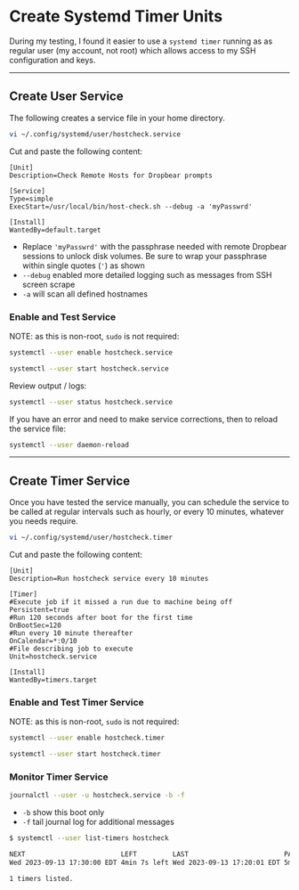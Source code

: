 # Create Systemd Timer Units

During my testing, I found it easier to use a `systemd timer` running as as regular user (my account, not root) which allows access to my SSH configuration and keys.

---

## Create User Service

The following creates a service file in your home directory.

```bash
vi ~/.config/systemd/user/hostcheck.service
```

Cut and paste the following content:

```text
[Unit]
Description=Check Remote Hosts for Dropbear prompts

[Service]
Type=simple
ExecStart=/usr/local/bin/host-check.sh --debug -a 'myPasswrd' 

[Install]
WantedBy=default.target
```

* Replace `'myPasswrd'` with the passphrase needed with remote Dropbear sessions to unlock disk volumes. Be sure to wrap your passphrase within single quotes (`'`) as shown
* `--debug` enabled more detailed logging such as messages from SSH screen scrape
* `-a` will scan all defined hostnames

### Enable and Test Service

NOTE: as this is non-root, `sudo` is not required:

```bash
systemctl --user enable hostcheck.service
```

```bash
systemctl --user start hostcheck.service
```

Review output / logs:

```bash
systemctl --user status hostcheck.service
```

If you have an error and need to make service corrections, then to reload the service file:

```bash
systemctl --user daemon-reload
```

---

## Create Timer Service

Once you have tested the service manually, you can schedule the service to be called at regular intervals such as hourly, or every 10 minutes, whatever you needs require.

```bash
vi ~/.config/systemd/user/hostcheck.timer
```

Cut and paste the following content:

```text
[Unit]
Description=Run hostcheck service every 10 minutes

[Timer]
#Execute job if it missed a run due to machine being off
Persistent=true
#Run 120 seconds after boot for the first time
OnBootSec=120
#Run every 10 minute thereafter
OnCalendar=*:0/10
#File describing job to execute
Unit=hostcheck.service

[Install]
WantedBy=timers.target
```

### Enable and Test Timer Service

NOTE: as this is non-root, `sudo` is not required:

```bash
systemctl --user enable hostcheck.timer
```

```bash
systemctl --user start hostcheck.timer
```

### Monitor Timer Service

```bash
journalctl --user -u hostcheck.service -b -f
```

* `-b` show this boot only
* `-f` tail journal log for additional messages

```bash
$ systemctl --user list-timers hostcheck

NEXT                        LEFT         LAST                        PASSED   UNIT            ACTIVATES        
Wed 2023-09-13 17:30:00 EDT 4min 7s left Wed 2023-09-13 17:20:01 EDT 5min ago hostcheck.timer hostcheck.service

1 timers listed.
```
